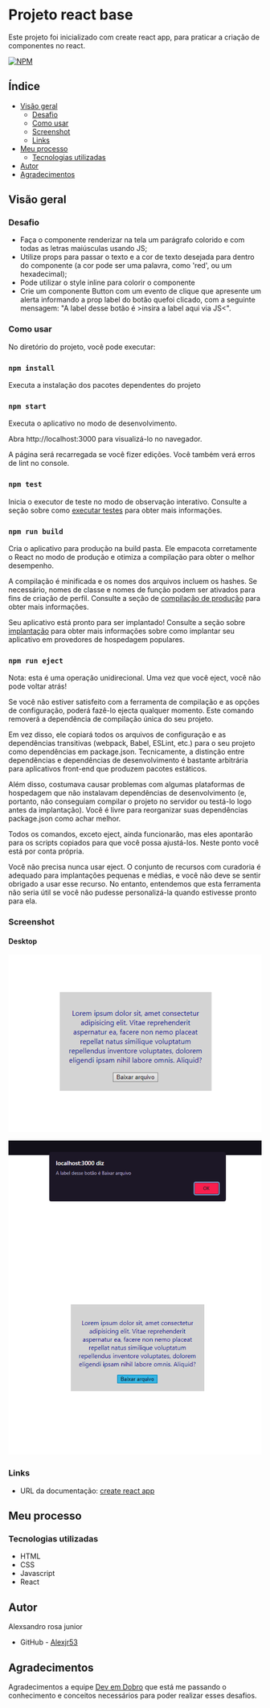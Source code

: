 # Projeto react base 

Este projeto foi inicializado com create react app, para praticar a criação de componentes no react.

[![NPM](https://img.shields.io/bower/l/MI)](https://github.com/Alexjr53/Quest-react-base/blob/main/license)

## Índice

- [Visão geral](#visão-geral)
  - [Desafio](#desafio)
  - [Como usar](#como-usar)
  - [Screenshot](#screenshot)
  - [Links](#links)
- [Meu processo](#meu-processo)
  - [Tecnologias utilizadas](#tecnologias-utilizadas)
- [Autor](#autor)
- [Agradecimentos](#agradecimentos)

## Visão geral

### Desafio

- Faça o componente renderizar na tela um parágrafo colorido e com todas as letras maiúsculas usando JS;
- Utilize props para passar o texto e a cor de texto desejada para dentro do componente (a cor pode ser uma palavra, como 'red', ou um hexadecimal);
- Pode utilizar o style inline para colorir o componente
- Crie um componente Button com um evento de clique que
apresente um alerta informando a prop label do botão quefoi clicado, com a seguinte mensagem: "A label desse botão é >insira a label aqui via JS<".

### Como usar


No diretório do projeto, você pode executar:

### `npm install`
Executa a instalação dos pacotes dependentes do projeto

### `npm start`

Executa o aplicativo no modo de desenvolvimento. 

Abra http://localhost:3000 para visualizá-lo no navegador.

A página será recarregada se você fizer edições. Você também verá erros de lint no console.

### `npm test`

Inicia o executor de teste no modo de observação interativo. Consulte a seção sobre como [executar testes](https://create-react-app.dev/docs/running-tests/) para obter mais informações.

### `npm run build`
Cria o aplicativo para produção na build pasta. Ele empacota corretamente o React no modo de produção e otimiza a compilação para obter o melhor desempenho.

A compilação é minificada e os nomes dos arquivos incluem os hashes. Se necessário, nomes de classe e nomes de função podem ser ativados para fins de criação de perfil. Consulte a seção de [compilação de produção](https://create-react-app.dev/docs/production-build/) para obter mais informações.

Seu aplicativo está pronto para ser implantado! Consulte a seção sobre [implantação](https://create-react-app.dev/docs/deployment/) para obter mais informações sobre como implantar seu aplicativo em provedores de hospedagem populares.

### `npm run eject`
Nota: esta é uma operação unidirecional. Uma vez que você eject, você não pode voltar atrás!

Se você não estiver satisfeito com a ferramenta de compilação e as opções de configuração, poderá fazê-lo ejecta qualquer momento. Este comando removerá a dependência de compilação única do seu projeto.

Em vez disso, ele copiará todos os arquivos de configuração e as dependências transitivas (webpack, Babel, ESLint, etc.) para o seu projeto como dependências em package.json. Tecnicamente, a distinção entre dependências e dependências de desenvolvimento é bastante arbitrária para aplicativos front-end que produzem pacotes estáticos.

Além disso, costumava causar problemas com algumas plataformas de hospedagem que não instalavam dependências de desenvolvimento (e, portanto, não conseguiam compilar o projeto no servidor ou testá-lo logo antes da implantação). Você é livre para reorganizar suas dependências package.json como achar melhor.

Todos os comandos, exceto eject, ainda funcionarão, mas eles apontarão para os scripts copiados para que você possa ajustá-los. Neste ponto você está por conta própria.

Você não precisa nunca usar eject. O conjunto de recursos com curadoria é adequado para implantações pequenas e médias, e você não deve se sentir obrigado a usar esse recurso. No entanto, entendemos que esta ferramenta não seria útil se você não pudesse personalizá-la quando estivesse pronto para ela.


### Screenshot

#### Desktop
![create react app](./public/design/screenshot-1.png)

![create react app](./public/design/screenshot-2.png)

### Links

- URL da documentação: [create react app](https://create-react-app.dev/docs/available-scripts#npm-start)

## Meu processo


### Tecnologias utilizadas

- HTML
- CSS
- Javascript
- React

## Autor
Alexsandro rosa junior

- GitHub - [Alexjr53](https://github.com/Alexjr53)

## Agradecimentos
Agradecimentos a equipe [Dev em Dobro](https://www.instagram.com/devemdobro/) que está me passando o conhecimento e conceitos necessários para poder realizar esses desafios.